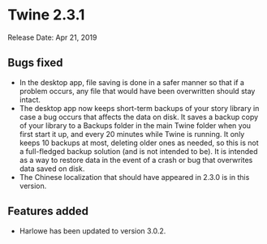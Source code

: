 # Twine 2.3.1

Release Date: Apr 21, 2019

## Bugs fixed

* In the desktop app, file saving is done in a safer manner so that if a problem occurs, any file that would have been overwritten should stay intact.
* The desktop app now keeps short-term backups of your story library in case a bug occurs that affects the data on disk. It saves a backup copy of your library to a Backups folder in the main Twine folder when you first start it up, and every 20 minutes while Twine is running. It only keeps 10 backups at most, deleting older ones as needed, so this is not a full-fledged backup solution (and is not intended to be). It is intended as a way to restore data in the event of a crash or bug that overwrites data saved on disk.
* The Chinese localization that should have appeared in 2.3.0 is in this version.

## Features added

* Harlowe has been updated to version 3.0.2.
